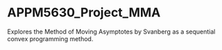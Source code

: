 # APPM5630_Project_MMA
Explores the Method of Moving Asymptotes by Svanberg as a sequential convex programming method.
